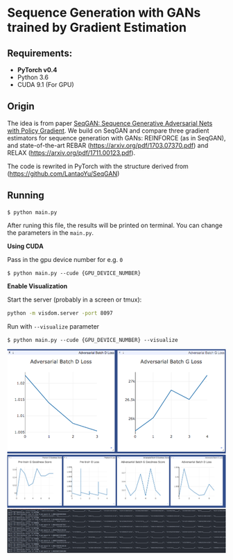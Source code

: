 # Sequence Generation with GANs trained by Gradient Estimation

## Requirements: 
* **PyTorch v0.4**
* Python 3.6
* CUDA 9.1 (For GPU)

## Origin
The idea is from paper [SeqGAN: Sequence Generative Adversarial Nets with Policy Gradient](https://arxiv.org/pdf/1609.05473.pdf).
We build on SeqGAN and compare three gradient estimators for sequence generation with GANs: REINFORCE (as in SeqGAN), and state-of-the-art REBAR (https://arxiv.org/pdf/1703.07370.pdf) and RELAX (https://arxiv.org/pdf/1711.00123.pdf). 

The code is rewrited in PyTorch with the structure derived from (https://github.com/LantaoYu/SeqGAN)

## Running
```
$ python main.py
```
After runing this file, the results will be printed on terminal. You can change the parameters in the ```main.py```.


__Using CUDA__

Pass in the gpu device number for e.g. `0`
```
$ python main.py --cude {GPU_DEVICE_NUMBER}
```

__Enable Visualization__

Start the server (probably in a screen or tmux):
```bash
python -m visdom.server -port 8097
```

Run with `--visualize` parameter
```
$ python main.py --cude {GPU_DEVICE_NUMBER} --visualize
```

![Visdom Server Page](img/adversarial_loss_plot.png)
![Vanishing Gradients - With Pretraining](img/WithPretrain_NoGAN_learning_31Mar.png)
![Console log - With Pretraining](img/ConsoleLog_NoGAN_learning_31Mar.png)



